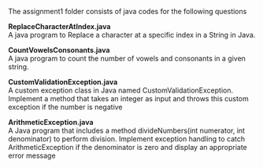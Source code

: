 The assignment1 folder consists of java codes for the following questions

**ReplaceCharacterAtIndex.java** <br/>
     A java program to Replace a character at a specific index in a String in Java.

**CountVowelsConsonants.java**<br/>
    A java program to count the number of vowels and consonants in a given string.

**CustomValidationException.java**<br/>
    A custom exception class in Java named CustomValidationException. Implement  a method that takes an integer as input and throws this custom exception if the number is negative

**ArithmeticException.java**<br/>
   A Java program that includes a method divideNumbers(int numerator, int denominator) to perform division. Implement exception handling to catch  ArithmeticException if the denominator is zero and display an appropriate error message
